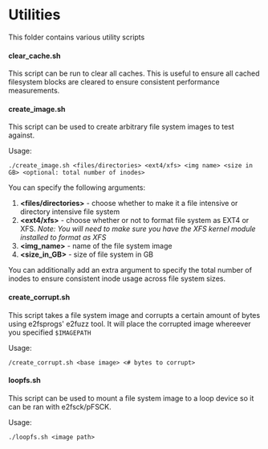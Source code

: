 # Utilities

This folder contains various utility scripts 

#### clear_cache.sh
This script can be run to clear all caches. This is useful to ensure all cached filesystem blocks are cleared to ensure consistent performance measurements. 

#### create_image.sh
This script can be used to create arbitrary file system images to test against. 

Usage:
```
./create_image.sh <files/directories> <ext4/xfs> <img name> <size in GB> <optional: total number of inodes> 
```
You can specify the following arguments:
1. **<files/directories>** - choose whether to make it a file intensive or directory intensive file system
2. **<ext4/xfs>** - choose whether or not to format file system as EXT4 or XFS. *Note: You will need to make sure you have the XFS kernel module installed to format as XFS*
3. **<img_name>** - name of the file system image
4. **<size_in_GB>** - size of file system in GB

You can additionally add an extra argument to specify the total number of inodes to ensure consistent inode usage across file system sizes. 

#### create_corrupt.sh 

This script takes a file system image and corrupts a certain amount of bytes using e2fsprogs' e2fuzz tool.
It will place the corrupted image whereever you specified `$IMAGEPATH`

Usage: 
```
/create_corrupt.sh <base image> <# bytes to corrupt>
```

#### loopfs.sh
This script can be used to mount a file system image to a loop device so it can be ran with e2fsck/pFSCK.

Usage:
```
./loopfs.sh <image path>
```
